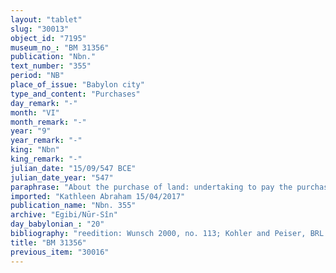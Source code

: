 ```yaml
---
layout: "tablet"
slug: "30013"
object_id: "7195"
museum_no_: "BM 31356"
publication: "Nbn."
text_number: "355"
period: "NB"
place_of_issue: "Babylon city"
type_and_content: "Purchases"
day_remark: "-"
month: "VI"
month_remark: "-"
year: "9"
year_remark: "-"
king: "Nbn"
king_remark: "-"
julian_date: "15/09/547 BCE"
julian_date_year: "547"
paraphrase: "About the purchase of land: undertaking to pay the purchase price to the seller&rsquo;s creditors.<br /> <strong>A </strong>undertakes to pay 55 shekels of silver to <strong><sup>f</sup>B<sub>1</sub></strong> and her son <strong>B<sub>2</sub></strong>: this sum corresponds to the price of a field purchased from <strong><sup>f</sup>C<sub>1</sub></strong>, <strong><sup>f</sup>C<sub>2</sub></strong> and <strong><sup>f</sup>C<sub>3</sub></strong>, and the silver is his at his disposal (<em>ina pānī&scaron;u</em>). <strong><sup>f</sup>B<sub>1</sub></strong> and <strong>B<sub>2</sub></strong> are the seller&rsquo;s creditors (<em>rā&scaron;&ucirc;</em>): <strong>A</strong> will pay them off on the 25th of Ulūl (VI), as established in a trial whose verdict has been written down in a document that <strong><sup>f</sup>B<sub>1</sub></strong> and <strong>B<sub>2</sub></strong> handed over to <strong>A</strong>. Names of 5 witnesses (the judges, <em>dayyāne</em>) and the scribe. The trial mentioned in this text is recorded in BM31961.<br /> &nbsp;<br /> <strong>A</strong> = Nab&ucirc;-ahhē-iddin/&Scaron;ulāya//Egibi; <strong><sup>f</sup>B<sub>1</sub></strong> = <sup>f</sup>Hibbuṣu/Marduk-&scaron;arrani; <strong>B<sub>2</sub></strong> = Mu&scaron;ēzib-Marduk, son of <strong><sup>f</sup>B<sub>1</sub></strong>; <strong><sup>f</sup>C<sub>1</sub></strong> = <sup>f</sup>Nadāya; <strong><sup>f</sup>C<sub>2</sub> </strong>= <sup>f</sup>Ina-Esagila-rāmat; <strong><sup>f</sup>C<sub>3</sub></strong> = <sup>f</sup>Bēlilitu"
imported: "Kathleen Abraham 15/04/2017"
publication_name: "Nbn. 355"
archive: "Egibi/Nūr-Sîn"
day_babylonian_: "20"
bibliography: "reedition: Wunsch 2000, no. 113; Kohler and Peiser, BRL 4 (1898), 83f.; Krecher 1970, 158; Roth, AOAT 252 (2000)."
title: "BM 31356"
previous_item: "30016"
---
```

